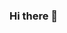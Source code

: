 ### Hi there 👋

<!--
**shlomo-mica/shlomo-mica** is a ✨ _special_ ✨ repository because its `README.md` (this file) appears on your GitHub profile.

Here are some ideas to get you started:

- 🔭 I’m currently working on ...
- 🌱 I’m currently learning python
- 👯 I’m looking to collaborate on python projects...
- 🤔 I’m looking for help with ...
- 💬 Ask me about ...
- 📫 How to reach me: shlomo.mica@outlook.co.il...
- 😄 Pronouns: ...
- ⚡ Fun fact: ...
-->

